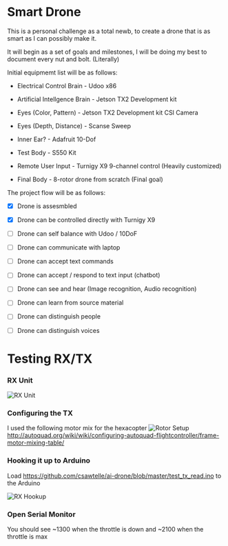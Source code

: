 # Smart Drone

This is a personal challenge as a total newb, to create a drone that is as smart as I can possibly make it.

It will begin as a set of goals and milestones, I will be doing my best to document every nut and bolt. (Literally)


Initial equipmemt list will be as follows:

* Electrical Control Brain - Udoo x86 

* Artificial Intellgence Brain - Jetson TX2 Development kit

* Eyes (Color, Pattern) - Jetson TX2 Development kit CSI Camera

* Eyes (Depth, Distance) - Scanse Sweep

* Inner Ear? - Adafruit 10-Dof

* Test Body - S550 Kit

* Remote User Input - Turnigy X9 9-channel control (Heavily customized)

* Final Body - 8-rotor drone from scratch  (Final goal)

The project flow will be as follows:

- [x] Drone is assesmbled
- [x] Drone can be controlled directly with Turnigy X9
- [ ] Drone can self balance with Udoo / 10DoF
- [ ] Drone can communicate with laptop
- [ ] Drone can accept text commands
- [ ] Drone can accept / respond to text input (chatbot)
- [ ] Drone can see and hear (Image recognition, Audio recognition)
- [ ] Drone can learn from source material
- [ ] Drone can distinguish people
- [ ] Drone can distinguish voices



# Testing RX/TX

### RX Unit
![RX Unit](https://user-images.githubusercontent.com/12061655/31365119-10c2d5de-ad1e-11e7-895c-21ea2a86d735.png)

### Configuring the TX
I used the following motor mix for the hexacopter
![Rotor Setup](https://user-images.githubusercontent.com/12061655/31257565-19bca576-a9ee-11e7-8e64-d0e4d13e2339.png)
http://autoquad.org/wiki/wiki/configuring-autoquad-flightcontroller/frame-motor-mixing-table/

### Hooking it up to Arduino
Load https://github.com/csawtelle/ai-drone/blob/master/test_tx_read.ino to the Arduino

![RX Hookup](https://user-images.githubusercontent.com/12061655/31365089-ef51ac7c-ad1d-11e7-98b9-eaa387b6aef2.png)

### Open Serial Monitor
You should see ~1300 when the throttle is down and ~2100 when the throttle is max 

